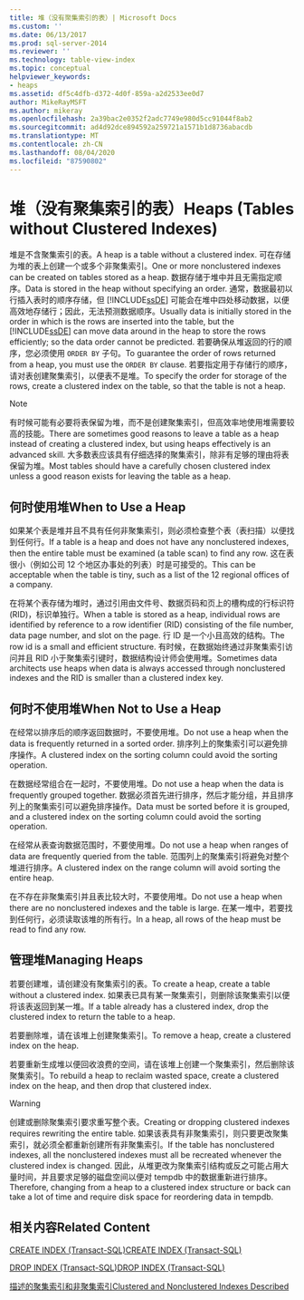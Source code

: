 ```yaml
---
title: 堆（没有聚集索引的表）| Microsoft Docs
ms.custom: ''
ms.date: 06/13/2017
ms.prod: sql-server-2014
ms.reviewer: ''
ms.technology: table-view-index
ms.topic: conceptual
helpviewer_keywords:
- heaps
ms.assetid: df5c4dfb-d372-4d0f-859a-a2d2533ee0d7
author: MikeRayMSFT
ms.author: mikeray
ms.openlocfilehash: 2a39bac2e0352f2adc7749e980d5cc91044f8ab2
ms.sourcegitcommit: ad4d92dce894592a259721a1571b1d8736abacdb
ms.translationtype: MT
ms.contentlocale: zh-CN
ms.lasthandoff: 08/04/2020
ms.locfileid: "87590802"
---
```

# <a name="heaps-tables-without-clustered-indexes"></a><span data-ttu-id="738bb-102">堆（没有聚集索引的表）</span><span class="sxs-lookup"><span data-stu-id="738bb-102">Heaps (Tables without Clustered Indexes)</span></span>
  <span data-ttu-id="738bb-103">堆是不含聚集索引的表。</span><span class="sxs-lookup"><span data-stu-id="738bb-103">A heap is a table without a clustered index.</span></span> <span data-ttu-id="738bb-104">可在存储为堆的表上创建一个或多个非聚集索引。</span><span class="sxs-lookup"><span data-stu-id="738bb-104">One or more nonclustered indexes can be created on tables stored as a heap.</span></span> <span data-ttu-id="738bb-105">数据存储于堆中并且无需指定顺序。</span><span class="sxs-lookup"><span data-stu-id="738bb-105">Data is stored in the heap without specifying an order.</span></span> <span data-ttu-id="738bb-106">通常，数据最初以行插入表时的顺序存储，但 [!INCLUDE[ssDE](../../includes/ssde-md.md)] 可能会在堆中四处移动数据，以便高效地存储行；因此，无法预测数据顺序。</span><span class="sxs-lookup"><span data-stu-id="738bb-106">Usually data is initially stored in the order in which is the rows are inserted into the table, but the [!INCLUDE[ssDE](../../includes/ssde-md.md)] can move data around in the heap to store the rows efficiently; so the data order cannot be predicted.</span></span> <span data-ttu-id="738bb-107">若要确保从堆返回的行的顺序，您必须使用 `ORDER BY` 子句。</span><span class="sxs-lookup"><span data-stu-id="738bb-107">To guarantee the order of rows returned from a heap, you must use the `ORDER BY` clause.</span></span> <span data-ttu-id="738bb-108">若要指定用于存储行的顺序，请对表创建聚集索引，以便表不是堆。</span><span class="sxs-lookup"><span data-stu-id="738bb-108">To specify the order for storage of the rows, create a clustered index on the table, so that the table is not a heap.</span></span>  
  
> [!NOTE]  
>  <span data-ttu-id="738bb-109">有时候可能有必要将表保留为堆，而不是创建聚集索引，但高效率地使用堆需要较高的技能。</span><span class="sxs-lookup"><span data-stu-id="738bb-109">There are sometimes good reasons to leave a table as a heap instead of creating a clustered index, but using heaps effectively is an advanced skill.</span></span> <span data-ttu-id="738bb-110">大多数表应该具有仔细选择的聚集索引，除非有足够的理由将表保留为堆。</span><span class="sxs-lookup"><span data-stu-id="738bb-110">Most tables should have a carefully chosen clustered index unless a good reason exists for leaving the table as a heap.</span></span>  
  
## <a name="when-to-use-a-heap"></a><span data-ttu-id="738bb-111">何时使用堆</span><span class="sxs-lookup"><span data-stu-id="738bb-111">When to Use a Heap</span></span>  
 <span data-ttu-id="738bb-112">如果某个表是堆并且不具有任何非聚集索引，则必须检查整个表（表扫描）以便找到任何行。</span><span class="sxs-lookup"><span data-stu-id="738bb-112">If a table is a heap and does not have any nonclustered indexes, then the entire table must be examined (a table scan) to find any row.</span></span> <span data-ttu-id="738bb-113">这在表很小（例如公司 12 个地区办事处的列表）时是可接受的。</span><span class="sxs-lookup"><span data-stu-id="738bb-113">This can be acceptable when the table is tiny, such as a list of the 12 regional offices of a company.</span></span>  
  
 <span data-ttu-id="738bb-114">在将某个表存储为堆时，通过引用由文件号、数据页码和页上的槽构成的行标识符 (RID)，标识单独行。</span><span class="sxs-lookup"><span data-stu-id="738bb-114">When a table is stored as a heap, individual rows are identified by reference to a row identifier (RID) consisting of the file number, data page number, and slot on the page.</span></span> <span data-ttu-id="738bb-115">行 ID 是一个小且高效的结构。</span><span class="sxs-lookup"><span data-stu-id="738bb-115">The row id is a small and efficient structure.</span></span> <span data-ttu-id="738bb-116">有时候，在数据始终通过非聚集索引访问并且 RID 小于聚集索引键时，数据结构设计师会使用堆。</span><span class="sxs-lookup"><span data-stu-id="738bb-116">Sometimes data architects use heaps when data is always accessed through nonclustered indexes and the RID is smaller than a clustered index key.</span></span>  
  
## <a name="when-not-to-use-a-heap"></a><span data-ttu-id="738bb-117">何时不使用堆</span><span class="sxs-lookup"><span data-stu-id="738bb-117">When Not to Use a Heap</span></span>  
 <span data-ttu-id="738bb-118">在经常以排序后的顺序返回数据时，不要使用堆。</span><span class="sxs-lookup"><span data-stu-id="738bb-118">Do not use a heap when the data is frequently returned in a sorted order.</span></span> <span data-ttu-id="738bb-119">排序列上的聚集索引可以避免排序操作。</span><span class="sxs-lookup"><span data-stu-id="738bb-119">A clustered index on the sorting column could avoid the sorting operation.</span></span>  
  
 <span data-ttu-id="738bb-120">在数据经常组合在一起时，不要使用堆。</span><span class="sxs-lookup"><span data-stu-id="738bb-120">Do not use a heap when the data is frequently grouped together.</span></span> <span data-ttu-id="738bb-121">数据必须首先进行排序，然后才能分组，并且排序列上的聚集索引可以避免排序操作。</span><span class="sxs-lookup"><span data-stu-id="738bb-121">Data must be sorted before it is grouped, and a clustered index on the sorting column could avoid the sorting operation.</span></span>  
  
 <span data-ttu-id="738bb-122">在经常从表查询数据范围时，不要使用堆。</span><span class="sxs-lookup"><span data-stu-id="738bb-122">Do not use a heap when ranges of data are frequently queried from the table.</span></span>  <span data-ttu-id="738bb-123">范围列上的聚集索引将避免对整个堆进行排序。</span><span class="sxs-lookup"><span data-stu-id="738bb-123">A clustered index on the range column will avoid sorting the entire heap.</span></span>  
  
 <span data-ttu-id="738bb-124">在不存在非聚集索引并且表比较大时，不要使用堆。</span><span class="sxs-lookup"><span data-stu-id="738bb-124">Do not use a heap when there are no nonclustered indexes and the table is large.</span></span> <span data-ttu-id="738bb-125">在某一堆中，若要找到任何行，必须读取该堆的所有行。</span><span class="sxs-lookup"><span data-stu-id="738bb-125">In a heap, all rows of the heap must be read to find any row.</span></span>  
  
## <a name="managing-heaps"></a><span data-ttu-id="738bb-126">管理堆</span><span class="sxs-lookup"><span data-stu-id="738bb-126">Managing Heaps</span></span>  
 <span data-ttu-id="738bb-127">若要创建堆，请创建没有聚集索引的表。</span><span class="sxs-lookup"><span data-stu-id="738bb-127">To create a heap, create a table without a clustered index.</span></span> <span data-ttu-id="738bb-128">如果表已具有某一聚集索引，则删除该聚集索引以便将该表返回到某一堆。</span><span class="sxs-lookup"><span data-stu-id="738bb-128">If a table already has a clustered index, drop the clustered index to return the table to a heap.</span></span>  
  
 <span data-ttu-id="738bb-129">若要删除堆，请在该堆上创建聚集索引。</span><span class="sxs-lookup"><span data-stu-id="738bb-129">To remove a heap, create a clustered index on the heap.</span></span>  
  
 <span data-ttu-id="738bb-130">若要重新生成堆以便回收浪费的空间，请在该堆上创建一个聚集索引，然后删除该聚集索引。</span><span class="sxs-lookup"><span data-stu-id="738bb-130">To rebuild a heap to reclaim wasted space, create a clustered index on the heap, and then drop that clustered index.</span></span>  
  
> [!WARNING]  
>  <span data-ttu-id="738bb-131">创建或删除聚集索引要求重写整个表。</span><span class="sxs-lookup"><span data-stu-id="738bb-131">Creating or dropping clustered indexes requires rewriting the entire table.</span></span> <span data-ttu-id="738bb-132">如果该表具有非聚集索引，则只要更改聚集索引，就必须全都重新创建所有非聚集索引。</span><span class="sxs-lookup"><span data-stu-id="738bb-132">If the table has nonclustered indexes, all the nonclustered indexes must all be recreated whenever the clustered index is changed.</span></span> <span data-ttu-id="738bb-133">因此，从堆更改为聚集索引结构或反之可能占用大量时间，并且要求足够的磁盘空间以便对 tempdb 中的数据重新进行排序。</span><span class="sxs-lookup"><span data-stu-id="738bb-133">Therefore, changing from a heap to a clustered index structure or back can take a lot of time and require disk space for reordering data in tempdb.</span></span>  
  
## <a name="related-content"></a><span data-ttu-id="738bb-134">相关内容</span><span class="sxs-lookup"><span data-stu-id="738bb-134">Related Content</span></span>  
 [<span data-ttu-id="738bb-135">CREATE INDEX (Transact-SQL)</span><span class="sxs-lookup"><span data-stu-id="738bb-135">CREATE INDEX &#40;Transact-SQL&#41;</span></span>](/sql/t-sql/statements/create-index-transact-sql)  
  
 [<span data-ttu-id="738bb-136">DROP INDEX (Transact-SQL)</span><span class="sxs-lookup"><span data-stu-id="738bb-136">DROP INDEX &#40;Transact-SQL&#41;</span></span>](/sql/t-sql/statements/drop-index-transact-sql)  
  
 [<span data-ttu-id="738bb-137">描述的聚集索引和非聚集索引</span><span class="sxs-lookup"><span data-stu-id="738bb-137">Clustered and Nonclustered Indexes Described</span></span>](clustered-and-nonclustered-indexes-described.md)  
  
  
